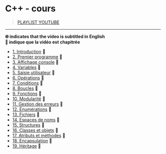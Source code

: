 # C++ - cours

> [PLAYLIST YOUTUBE](https://www.youtube.com/playlist?list=PLrSOXFDHBtfFKOzlm5iCBeXDTLxXdmxpx)

---

**🌐 indicates that the video is subtitled in English**<br>
**🔢 indique que la vidéo est chapitrée**

+ [1. Introduction](https://www.youtube.com/watch?v=f3UVQPbw32w) 🔢
+ [2. Premier programme](https://www.youtube.com/watch?v=FjG4HYo-Jm0) 🔢
+ [3. Affichage console](https://www.youtube.com/watch?v=lS4sXuTXkyI) 🔢
+ [4. Variables](https://www.youtube.com/watch?v=3exIzj5MYzU) 🔢
+ [5. Saisie utilisateur](https://www.youtube.com/watch?v=tkCCUzIErNU) 🔢
+ [6. Opérations](https://www.youtube.com/watch?v=CZ03XvQySsY) 🔢
+ [7. Conditions](https://www.youtube.com/watch?v=TcqdKWAK894) 🔢
+ [8. Boucles](https://www.youtube.com/watch?v=blot7YV0MH4) 🔢
+ [9. Fonctions](https://www.youtube.com/watch?v=2CzOycVN-FY) 🔢
+ [10. Modularité](https://www.youtube.com/watch?v=-bnCYbP15a8) 🔢
+ [11. Gestion des erreurs](https://www.youtube.com/watch?v=6MnuOOr1iZ8) 🔢
+ [12. Énumérations](https://www.youtube.com/watch?v=q6AUExuGhyU) 🔢
+ [13. Fichiers](https://www.youtube.com/watch?v=s98HCale71U) 🔢
+ [14. Espaces de noms](https://www.youtube.com/watch?v=vMrIyb6PhwM) 🔢
+ [15. Structures](https://www.youtube.com/watch?v=G4VYMrejP70) 🔢
+ [16. Classes et objets](https://www.youtube.com/watch?v=sFdFzlbMKVs) 🔢
+ [17. Atributs et méthodes](https://www.youtube.com/watch?v=a0_xBdcLd0Y) 🔢
+ [18. Encapsulation](https://www.youtube.com/watch?v=50ChszaNyMU) 🔢
+ [19. Héritage](https://www.youtube.com/watch?v=Z1R-q8mlGbs) 🔢
